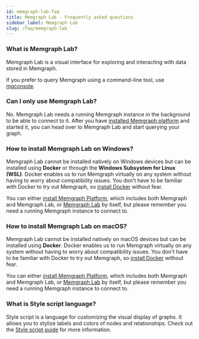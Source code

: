 ```yaml
---
id: memgraph-lab-faq
title: Memgraph Lab - Frequently asked questions
sidebar_label: Memgraph Lab
slug: /faq/memgraph-lab
---
```


### What is Memgraph Lab?

Memgraph Lab is a visual interface for exploring and interacting with data
stored in Memgraph.

If you prefer to query Memgraph using a command-line tool, use
[mgconsole](https://memgraph.com/docs/memgraph/connect-to-memgraph/mgconsole). 

### Can I only use Memgraph Lab?

No. Memgraph Lab needs a running Memgraph instance in the background to be able to
connect to it. After you have [installed Memgraph
platform](/memgraph/installation) and started it, you can head over to Memgraph
Lab and start querying your graph.

### How to install Memgraph Lab on Windows?

Memgraph Lab cannot be installed natively on Windows devices but can be installed
using **Docker** or through the **Windows Subsystem for Linux (WSL)**. Docker
enables us to run Memgraph virtually on any system without having to worry about
compatibility issues. You don't have to be familiar with Docker to try out
Memgraph, so [install Docker](https://docs.docker.com/get-docker/) without fear.

You can either [install Memgraph
Platform](https://memgraph.com/docs/memgraph/install-memgraph-on-windows-docker), 
which includes both Memgraph and Memgraph Lab, or [Memgraph
Lab](https://memgraph.com/docs/memgraph-lab/installation/windows) by itself, but
please remember you need a running Memgraph instance to connect to. 

### How to install Memgraph Lab on macOS?

Memgraph Lab cannot be installed natively on macOS devices but can be installed
using **Docker**. Docker enables us to run Memgraph virtually on any system
without having to worry about compatibility issues. You don't have to be
familiar with Docker to try out Memgraph, so [install
Docker](https://docs.docker.com/get-docker/) without fear.

You can either [install Memgraph
Platform](https://memgraph.com/docs/memgraph/install-memgraph-on-windows-docker), 
which includes both Memgraph and Memgraph Lab, or [Memgraph
Lab](https://memgraph.com/docs/memgraph-lab/installation/windows) by itself, but
please remember you need a running Memgraph instance to connect to. 

### What is Style script language?

Style script is a language for customizing the visual display of graphs. It
allows you to stylize labels and colors of nodes and relationships. Check out
the [Style script
guide](https://memgraph.com/docs/memgraph-lab/style-script/quick-start) for more
information.